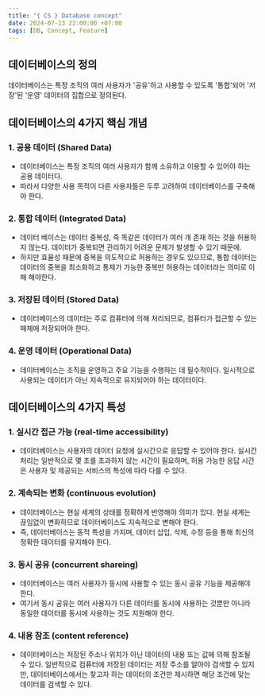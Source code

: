 ```yaml
---
title: "{ CS } Database concept"
date: 2024-07-13 22:00:00 +07:00
tags: [DB, Concept, Feature]
---
```


## 데이터베이스의 정의

데이터베이스는 특정 조직의 여러 사용자가 '공유'하고 사용할 수 있도록 '통합'되어 '저장'된 '운영' 데이터의 집합으로 정의된다.

## 데이터베이스의 4가지 핵심 개념

### 1. 공용 데이터 (Shared Data)

- 데이터베이스는 특정 조직의 여러 사용자가 함께 소유하고 이용할 수 있어야 하는 공용 데이터다.
- 따라서 다양한 사용 목적이 다른 사용자들은 두루 고려하여 데이터베이스를 구축해야 한다.

### 2. 통합 데이터 (Integrated Data)

- 데이터 베이스는 데이터 중복성, 즉 똑같은 데이터가 여러 개 존재 하는 것을 허용하지 않는다. 데이터가 중복되면 관리하기 어려운 문제가 발생할 수 있기 때문에.
- 하지만 효율성 때문에 중복을 의도적으로 허용하는 경우도 있으므로, 통합 데이터는 데이터의 중복을 최소화하고 통제가 가능한 중복만 허용하는 데이터라는 의미로 이해 해야한다.

### 3. 저장된 데이터 (Stored Data)

- 데이터베이스의 데이터는 주로 컴퓨터에 의해 처리되므로, 컴퓨터가 접근할 수 있는 매체에 저장되어야 한다.

### 4. 운영 데이터 (Operational Data)

- 데이터베이스는 조직을 운영하고 주요 기능을 수행하는 데 필수적이다. 일시적으로 사용되는 데이터가 아닌 지속적으로 유지되어야 하는 데이터이다.

## 데이터베이스의 4가지 특성

### 1. 실시간 접근 가능 (real-time accessibility)

- 데이터베이스는 사용자의 데이터 요청에 실시간으로 응답할 수 있어야 한다. 실시간 처리는 일반적으로 몇 초를 초과하지 않는 시간이 필요하며, 허용 가능한 응답 시간은 사용자 및 제공되는 서비스의 특성에 따라 다를 수 있다.

### 2. 계속되는 변화 (continuous evolution)

- 데이터베이스는 현실 세계의 상태를 정확하게 반영해야 의미가 있다. 현실 세계는 끊임없이 변화하므로 데이터베이스도 지속적으로 변해야 한다.
- 즉, 데이터베이스는 동적 특성을 가지며, 데이터 삽입, 삭제, 수정 등을 통해 최신의 정확한 데이터를 유지해야 한다.

### 3. 동시 공유 (concurrent shareing)

- 데이터베이스는 여러 사용자가 동시에 사용할 수 있는 동시 공유 기능을 제공해야 한다.
- 여기서 동시 공유는 여러 사용자가 다른 데이터를 동시에 사용하는 것뿐만 아니라 동일한 데이터를 동시에 사용하는 것도 지원해야 한다.

### 4. 내용 참조 (content reference)

- 데이터베이스는 저장된 주소나 위치가 아닌 데이터의 내용 또는 값에 의해 참조될 수 있다. 일반적으로 컴퓨터에 저장된 데이터는 저장 주소를 알아야 검색할 수 있지만, 데이터베이스에서는 찾고자 하는 데이터의 조건만 제시하면 해당 조건에 맞는 데이터를 검색할 수 있다.
